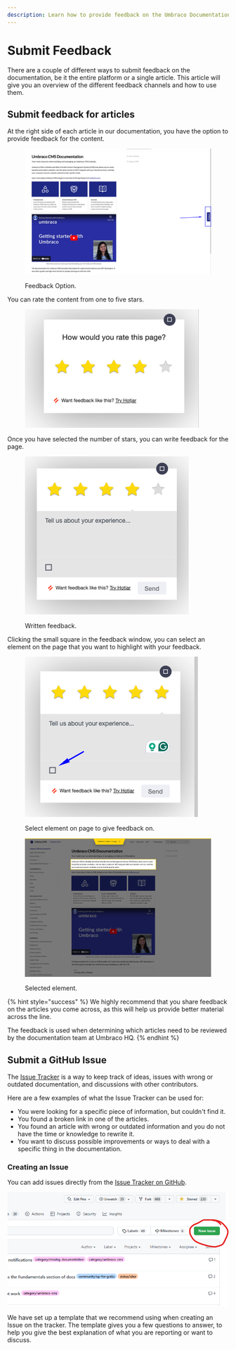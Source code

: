 ```yaml
---
description: Learn how to provide feedback on the Umbraco Documentation.
---
```


# Submit Feedback

There are a couple of different ways to submit feedback on the documentation, be it the entire platform or a single article. This article will give you an overview of the different feedback channels and how to use them.

## Submit feedback for articles

At the right side of each article in our documentation, you have the option to provide feedback for the content.

<div align="left">

<figure><img src="../.gitbook/assets/image (1).png" alt=""><figcaption><p>Feedback Option.</p></figcaption></figure>

</div>

You can rate the content from one to five stars.

<div align="left">

<figure><img src="../.gitbook/assets/image (4).png" alt=""><figcaption></figcaption></figure>

</div>

Once you have selected the number of stars, you can write feedback for the page.

<div align="left">

<figure><img src="../.gitbook/assets/image (5).png" alt="Written Feedback."><figcaption><p>Written feedback.</p></figcaption></figure>

</div>

&#x20;Clicking the small square in the feedback window, you can select an element on the page that you want to highlight with your feedback.

<div align="left">

<figure><img src="../.gitbook/assets/image (7).png" alt="Select element on page to give feedback on."><figcaption><p>Select element on page to give feedback on.</p></figcaption></figure>

</div>

<figure><img src="../.gitbook/assets/image (8).png" alt="Selected element."><figcaption><p>Selected element.</p></figcaption></figure>

{% hint style="success" %}
We highly recommend that you share feedback on the articles you come across, as this will help us provide better material across the line.

The feedback is used when determining which articles need to be reviewed by the documentation team at Umbraco HQ.
{% endhint %}

## Submit a GitHub Issue

The [Issue Tracker](https://github.com/umbraco/UmbracoDocs/issues) is a way to keep track of ideas, issues with wrong or outdated documentation, and discussions with other contributors.

Here are a few examples of what the Issue Tracker can be used for:

* You were looking for a specific piece of information, but couldn't find it.
* You found a broken link in one of the articles.
* You found an article with wrong or outdated information and you do not have the time or knowledge to rewrite it.
* You want to discuss possible improvements or ways to deal with a specific thing in the documentation.

### Creating an Issue

You can add issues directly from the [Issue Tracker on GitHub](https://github.com/umbraco/UmbracoDocs/issues).

![New issue on GitHub](images/new-issue-new.png)

We have set up a template that we recommend using when creating an Issue on the tracker. The template gives you a few questions to answer, to help you give the best explanation of what you are reporting or want to discuss.
